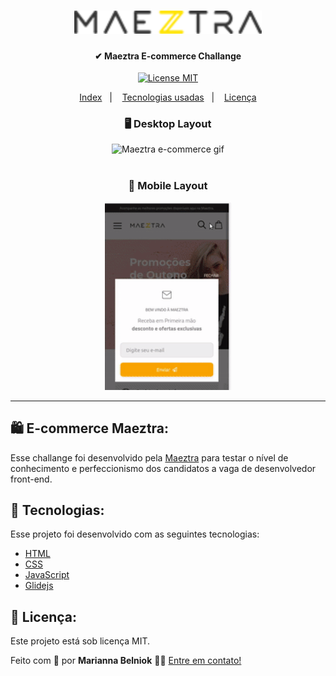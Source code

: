 <h1 align="center">
  <img src="images/menu/logo-maeztra-novo.svg" width="300px">
</h1>

<h4 align="center"> 
	✔ Maeztra E-commerce Challange
</h4>

<p align="center">
  <a href="https://opensource.org/licenses/MIT"><img alt="License MIT" src="https://img.shields.io/badge/license-MIT-brightgreen"></a>
</p>

<p align="center">
  <a href="https://maribelniok.github.io/layout-maeztra/">Index</a>&nbsp;&nbsp;&nbsp;|&nbsp;&nbsp;&nbsp;
  <a href="#Tecnologias">Tecnologias usadas</a>&nbsp;&nbsp;&nbsp;|&nbsp;&nbsp;&nbsp;
  <a href="#Licença">Licença</a>
</p>


<div align="center">
    <h3>🖥 Desktop Layout</h3>
    <img src="images/readme/desktop.gif" alt="Maeztra e-commerce gif" height="300px"> <br><br>
    <h3>📱 Mobile Layout</h3>
    <img src="images/readme/mobile.gif" alt="Maeztra e-commerce gif" height="300px">
</div>
<hr>

## 🛍 E-commerce Maeztra:

Esse challange foi desenvolvido pela [Maeztra][maeztra] para testar o nível de conhecimento e perfeccionismo dos candidatos a vaga de desenvolvedor front-end.

## 🚀 Tecnologias:

Esse projeto foi desenvolvido com as seguintes tecnologias:

- [HTML][html]
- [CSS][css]
- [JavaScript][js]
- [Glidejs][glide]


## 🔑 Licença:

Este projeto está sob licença MIT.

Feito com 💛  por **Marianna Belniok** 👩‍💻 [Entre em contato!][linkedin]



[html]: https://developer.mozilla.org/pt-BR/docs/Web/HTML
[css]: https://developer.mozilla.org/pt-BR/docs/Web/CSS
[js]: https://developer.mozilla.org/pt-BR/docs/Web/JavaScript
[glide]: https://glidejs.com/
[git]: https://git-scm.com
[linkedin]: https://www.linkedin.com/in/marianna-belniok/
[maeztra]: https://maeztra.com/
